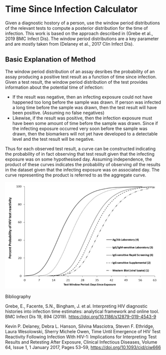 # Time Since Infection Calculator

Given a diagnostic hostory of a person, use the window period distributions of the relevant tests to compute a posterior distribution for the time of infection. This work is based on the approach described in (Grebe et al., 2019 BMC Infect Dis). The window period distributions are a key parameter and are mostly taken from (Delaney et al., 2017 Clin Infect Dis).

## Basic Explanation of Method

The window period distribution of an assay desribes the probability of an assay producing a positive test result as a function of time since infection. Given a test result, the window period distribution of the test provides information about the potential time of infection:

* If the result was negative, then an infecting exposure could not have happened too long before the sample was drawn. If person was infected a long time before the sample was drawn, then the test result will have been positive. (Assuming no false negatives)
* Likewise, if the result was positive, then the infection exposure must have been some amount of time before the sample was drawn. Since if the infecting exposure occurred very soon before the sample was drawn, then the biomarkers will not yet have developed to a detectable level and the test result will be negative.

Thus for each observed test result, a curve can be constructed indicating the probability of in fact observing that test result given that the infecting exposure was on some hypothesised day. Assuming independence, the product of these curves indicates the probability of observing *all* the results in the dataset given that the infecting exposure was on associated day. The curve representing the product is referred to as the aggregate curve.

![delaney window period](inst/readme_imgs/delaney_2017_window_period_distributions.png)






Bibliography

Grebe, E., Facente, S.N., Bingham, J. et al. Interpreting HIV diagnostic histories into infection time estimates: analytical framework and online tool. BMC Infect Dis 19, 894 (2019). https://doi.org/10.1186/s12879-019-4543-9

Kevin P. Delaney, Debra L. Hanson, Silvina Masciotra, Steven F. Ethridge, Laura Wesolowski, Sherry Michele Owen, Time Until Emergence of HIV Test Reactivity Following Infection With HIV-1: Implications for Interpreting Test Results and Retesting After Exposure, Clinical Infectious Diseases, Volume 64, Issue 1, 1 January 2017, Pages 53–59, https://doi.org/10.1093/cid/ciw666
